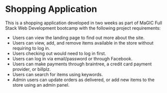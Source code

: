 # Shopping Application

This is a shopping application developed in two weeks as part of MaGIC Full Stack Web Development bootcamp with the following project requirements:

* Users can view the landing page to find out more about the site.
* Users can view, add, and remove items available in the store without requiring to log in.
* Users checking out would need to log in first.
* Users can log in via email/password or through Facebook.
* Users can make payments through braintree, a credit card payment provider, or billplz.
* Users can search for items using keywords.
* Admin users can update orders as delivered, or add new items to the store using an admin panel.
